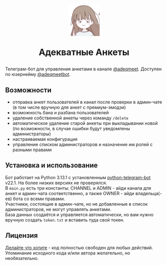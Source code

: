 # <p align="center"><img src="resources/smug.jpg" width="100" height="100"></p> <p align="center">Адекватные Анкеты</p>
Телеграм-бот для управления анкетами в канале [@adeqmeet](https://t.me/adeqmeet). Доступен по юзернейму [@adeqmeetbot](https://t.me/adeqmeetbot).

## Возможности
- отправка анкет пользователей в канал после проверки в админ-чате (в том числе вручную для анкет с премиум-эмодзи)
- возможность бана и разбана пользователей
- удаление собственной анкеты через команду `/delete`
- автоматическое удаление старой анкеты при выкладывании новой (по возможности, в случае ошибки будут уведомлены администраторы)
- настраиваемая конфигурация
- управление списком администраторов и назначение им ролей с разными правами

## Установка и использование
Бот работает на Python 3.13.1 с установленным [python-telegram-bot](https://pypi.org/project/python-telegram-bot/) v22.1. На более низких версиях не проверялся.  
В `main.py` есть три константы: CHANNEL и ADMIN - айди канала для анкет и админ-чата соответственно, а также OWNER - айди владельца(-ев) бота со всеми правами.  
Участники, состоящие в админ-чате, но не добавленные в список администраторов, не могут управлять анкетами.  
База данных создаётся и управляется автоматически, но вам нужно вручную создать `token.txt` и вставить туда свой токен.

## Лицензия
[Делайте что хотите](LICENSE) - код полностью свободен для любых действий. Упоминание исходного кода и/или автора желательно, но необязательно.

